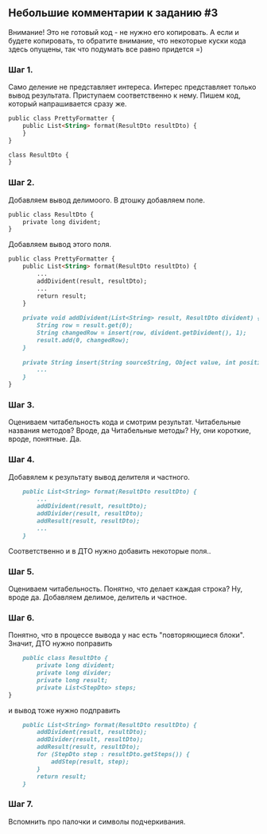 ## Небольшие комментарии к заданию #3

Внимание! 
Это не готовый код - не нужно его копировать. А если и будете копировать, то обратите внимание, что некоторые куски кода здесь опущены, так что подумать все равно придется =)

### Шаг 1.
Само деление не представляет интереса. Интерес представляет только вывод результата. Приступаем соответственно к нему. Пишем код, который напрашивается сразу же.

```markdown
public class PrettyFormatter {
    public List<String> format(ResultDto resultDto) {
    }
}

class ResultDto {
}
```

### Шаг 2.
Добавляем вывод делимоого.
В дтошку добавляем поле.
```markdown
public class ResultDto {
    private long divident;
}
```
Добавляем вывод этого поля.
```markdown
public class PrettyFormatter {
    public List<String> format(ResultDto resultDto) {
        ...
        addDivident(result, resultDto);
        ...
        return result;
    }
    
    private void addDivident(List<String> result, ResultDto divident) {
        String row = result.get(0);
        String changedRow = insert(row, divident.getDivident(), 1);
        result.add(0, changedRow);
    }
    
    private String insert(String sourceString, Object value, int position) {
        ...
    }
}
```

### Шаг 3.
Оцениваем читабельность кода и смотрим результат.
Читабельные названия методов? Вроде, да
Читабельные методы? Ну, они короткие, вроде, понятные. Да.

### Шаг 4.
Добавялем к результату вывод делителя и частного.
```markdown
    public List<String> format(ResultDto resultDto) {
        ...
        addDivident(result, resultDto);
        addDivider(result, resultDto);
        addResult(result, resultDto);
        ...
    }
```
Соответственно и в ДТО нужно добавить некоторые поля..

### Шаг 5.
Оцениваем читабельность.
Понятно, что делает каждая строка? Ну, вроде да. Добавляем делимое, делитель и частное.


### Шаг 6.
Понятно, что в процессе вывода у нас есть "повторяющиеся блоки".
Значит, ДТО нужно поправить
```markdown
    public class ResultDto {
        private long divident;
        private long divider;
        private long result;
        private List<StepDto> steps;
}
```
и вывод тоже нужно подправить
```markdown
    public List<String> format(ResultDto resultDto) {
        addDivident(result, resultDto);
        addDivider(result, resultDto);
        addResult(result, resultDto);
        for (StepDto step : resultDto.getSteps()) {
            addStep(result, step);
        }
        return result;
    }
```

### Шаг 7.
Вспомнить про палочки и символы подчеркивания. 
